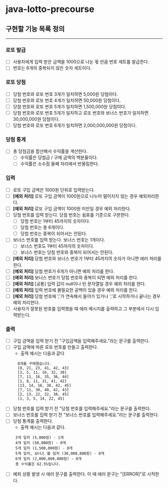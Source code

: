 # java-lotto-precourse

## 구현할 기능 목록 정의
--- ---

### 로또 발급
- [ ] 사용자에게 입력 받은 금액을 1000으로 나눈 몫 만큼 번호 세트를 발급한다.
- [ ] 번호는 6개의 중복되지 않은 숫자 세트이다.

### 로또 당첨
- [ ] 당첨 번호와 로또 번호 3개가 일치하면 5,000원 당첨이다.
- [ ] 당첨 번호와 로또 번호 4개가 일치하면 50,000원 당첨이다.
- [ ] 당첨 번호와 로또 번호 5개가 일치하면 1,500,000원 당첨이다.
- [ ] 당첨 번호와 로또 번호 5개가 일치하고 로또 번호와 보너스 번호가 일치하면 30,000,000원 당첨이다.
- [ ] 당첨 번호와 로또 번호 6개가 일치하면 2,000,000,000원 당첨이다.

### 당첨 통계
- [ ] 총 당첨금을 합산해서 수익률을 계산한다.
  - [ ] 수익률은 당첨금 / 구매 금액의 백분율이다.
  - [ ] 수익률은 소수점 둘째 자리에서 반올림한다.

### 입력
- [ ] 로또 구입 금액은 1000원 단위로 입력받는다.
- [ ] **[예외 처리]** 로또 구입 금액이 1000원으로 나누어 떨어지지 않는 경우 예외처리한다.
- [ ] **[예외 처리]** 로또 구입 금액이 1000원 미만일 경우 예외 처리한다.
- [ ] 당첨 번호를 입력 받는다. 당첨 번호는 쉼표를 기준으로 구분한다.
    - [ ] 당첨 번호는 1부터 45까지의 숫자이다.
    - [ ] 당첨 번호는 총 6개이다.
    - [ ] 당첨 번호는 중복이 되어서는 안된다.
- [ ] 보너스 번호를 입력 받는다. 보너스 번호는 1개이다.
  - [ ] 보너스 번호도 1부터 45까지의 숫자이다.
  - [ ] 보너스 번호는 당첨 번호와 중복이 되어서는 안된다.
- [ ] **[예외 처리]** 당첨 번호와 보너스 번호가 1부터 45까지의 숫자가 아니면 에러 처리를 한다.
- [ ] **[예외 처리]** 당첨 번호가 6개가 아니면 예외 처리를 한다.
- [ ] **[예외 처리]** 보너스 번호가 당첨 번호와 중복이 되면 예외 처리를 한다.
- [ ] **[예외 처리]** [공통] 입력 값이 null이나 빈 문자열일 경우 예외 처리를 한다.
- [ ] **[예외 처리]** 입력 번호에 불필요한 공백이 있을 경우 예외 처리를 한다.
- [ ] **[예외 처리]** 당첨 번호에 ','가 연속해서 들어가 있거나 ','로 시작하거나 끝나는 경우 예외 처리한다.
- [ ] 사용자가 잘못된 번호를 입력했을 때 에러 메시지를 출력하고 그 부분에서 다시 입력받는다.

### 출력
- [ ] 구입 금액을 입력 받기 전 "구입금액을 입력해주세요."라는 문구를 출력한다.
- [ ] 구입 금액에 따른 로또 번호를 만들고 출력한다.
  - 출력 예시는 다음과 같다
  ```
    8개를 구매했습니다.
    [8, 21, 23, 41, 42, 43]
    [3, 5, 11, 16, 32, 38]
    [7, 11, 16, 35, 36, 44]
    [1, 8, 11, 31, 41, 42]
    [13, 14, 16, 38, 42, 45]
    [7, 11, 30, 40, 42, 43]
    [2, 13, 22, 32, 38, 45]
    [1, 3, 5, 14, 22, 45]
    ```
- [ ] 당첨 번호를 입력 받기 전 "당첨 번호를 입력해주세요."라는 문구를 출력한다.
- [ ] 보너스 번호를 입력 받기 전 "보너스 번호를 입력해주세요."라는 문구를 출력한다.
- [ ] 당첨 통계를 출력한다.
  - 출력 예시는 다음과 같다.
  ```
   3개 일치 (5,000원) - 1개
   4개 일치 (50,000원) - 0개
   5개 일치 (1,500,000원) - 0개
   5개 일치, 보너스 볼 일치 (30,000,000원) - 0개
   6개 일치 (2,000,000,000원) - 0개
   총 수익률은 62.5%입니다.     
  ```
- [ ] 예외 상황 발생 시 에러 문구를 출력한다. 이 때 에러 문구는 "[ERROR]"로 시작한다.